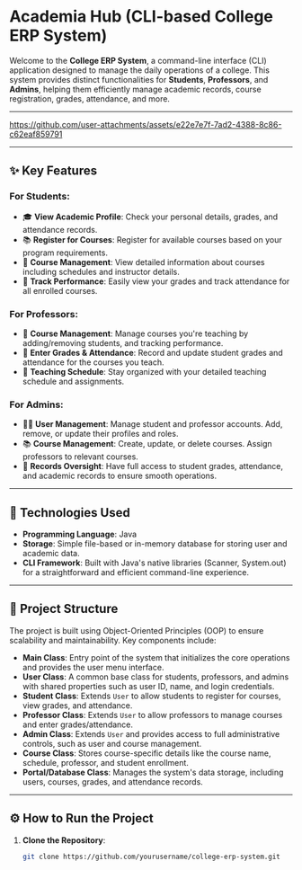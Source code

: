 # **Academia Hub (CLI-based College ERP System)**

Welcome to the **College ERP System**, a command-line interface (CLI) application designed to manage the daily operations of a college. This system provides distinct functionalities for **Students**, **Professors**, and **Admins**, helping them efficiently manage academic records, course registration, grades, attendance, and more.

---


https://github.com/user-attachments/assets/e22e7e7f-7ad2-4388-8c86-c62eaf859791


---

## **✨ Key Features**

### For **Students**:
- 🎓 **View Academic Profile**: Check your personal details, grades, and attendance records.
- 📚 **Register for Courses**: Register for available courses based on your program requirements.
- 📅 **Course Management**: View detailed information about courses including schedules and instructor details.
- 📝 **Track Performance**: Easily view your grades and track attendance for all enrolled courses.

### For **Professors**:
- 📖 **Course Management**: Manage courses you're teaching by adding/removing students, and tracking performance.
- 📝 **Enter Grades & Attendance**: Record and update student grades and attendance for the courses you teach.
- 📅 **Teaching Schedule**: Stay organized with your detailed teaching schedule and assignments.

### For **Admins**:
- 👨‍💼 **User Management**: Manage student and professor accounts. Add, remove, or update their profiles and roles.
- 📚 **Course Management**: Create, update, or delete courses. Assign professors to relevant courses.
- 🔎 **Records Oversight**: Have full access to student grades, attendance, and academic records to ensure smooth operations.

---

## **🚀 Technologies Used**

- **Programming Language**: Java
- **Storage**: Simple file-based or in-memory database for storing user and academic data.
- **CLI Framework**: Built with Java's native libraries (Scanner, System.out) for a straightforward and efficient command-line experience.

---

## **📁 Project Structure**

The project is built using Object-Oriented Principles (OOP) to ensure scalability and maintainability. Key components include:

- **Main Class**: Entry point of the system that initializes the core operations and provides the user menu interface.
- **User Class**: A common base class for students, professors, and admins with shared properties such as user ID, name, and login credentials.
- **Student Class**: Extends `User` to allow students to register for courses, view grades, and attendance.
- **Professor Class**: Extends `User` to allow professors to manage courses and enter grades/attendance.
- **Admin Class**: Extends `User` and provides access to full administrative controls, such as user and course management.
- **Course Class**: Stores course-specific details like the course name, schedule, professor, and student enrollment.
- **Portal/Database Class**: Manages the system's data storage, including users, courses, grades, and attendance records.

---

## **⚙️ How to Run the Project**

1. **Clone the Repository**:
   ```bash
   git clone https://github.com/yourusername/college-erp-system.git
